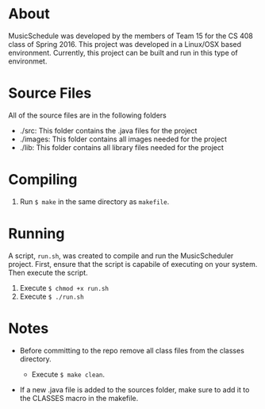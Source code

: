 # About
MusicSchedule was developed by the members of Team 15 for the CS 408 class of Spring 2016. This project was developed in a Linux/OSX based environment. Currently, this project can be built and run in this type of environmet.

# Source Files
All of the source files are in the following folders

- ./src:  	This folder contains the .java files for the project
- ./images: This folder contains all images needed for the project
- ./lib:	This folder contains all library files needed for the project

# Compiling
1. Run ````$ make```` in the same directory as ````makefile````.

# Running
A script, ````run.sh````, was created to compile and run the MusicScheduler project. First, ensure that the script is capabile of executing on your system. Then execute the script.  

1. Execute ````$ chmod +x run.sh````
2. Execute ````$ ./run.sh````

# Notes
- Before committing to the repo remove all class files from the classes directory. 
  - Execute ````$ make clean````.

- If a new .java file is added to the sources folder, make sure to add it to the CLASSES macro in the makefile.

